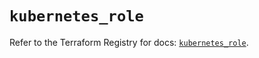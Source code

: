 # `kubernetes_role`

Refer to the Terraform Registry for docs: [`kubernetes_role`](https://registry.terraform.io/providers/hashicorp/kubernetes/2.27.0/docs/resources/role).
